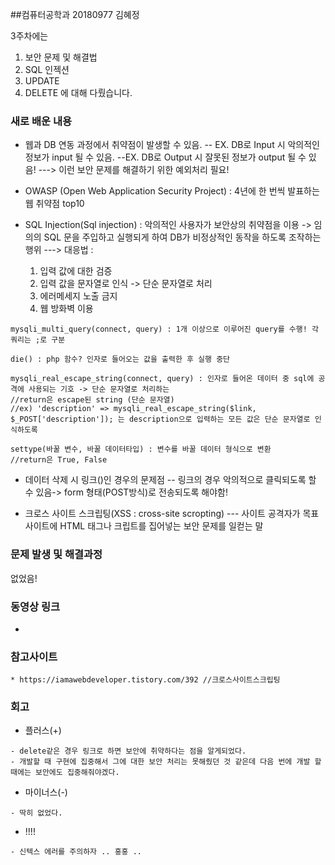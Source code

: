##컴퓨터공학과 20180977 김혜정

3주차에는 
1. 보안 문제 및 해결법
2. SQL 인젝션
3. UPDATE 
4. DELETE
에 대해 다뤘습니다.

### 새로 배운 내용
* 웹과 DB 연동 과정에서 취약점이 발생할 수 있음.
-- EX. DB로 Input 시 악의적인 정보가 input 될 수 있음.
--EX. DB로 Output 시 잘못된 정보가 output 될 수 있음!
---> 이런 보안 문제를 해결하기 위한 예외처리 필요!  

* OWASP (Open Web Application Security Project) : 4년에 한 번씩 발표하는 웹 취약점 top10
* SQL Injection(Sql injection) : 악의적인 사용자가 보안상의 취약점을 이용 -> 임의의 SQL 문을 주입하고 실행되게 하여 DB가 비정상적인 동작을 하도록 조작하는 행위
---> 대응법 : 
  1. 입력 값에 대한 검증
  2. 입력 값을 문자열로 인식 -> 단순 문자열로 처리
  3. 에러메세지 노출 금지
  4. 웹 방화벽 이용
  
```
mysqli_multi_query(connect, query) : 1개 이상으로 이루어진 query를 수행! 각 쿼리는 ;로 구분

die() : php 함수? 인자로 들어오는 값을 출력한 후 실행 중단

mysqli_real_escape_string(connect, query) : 인자로 들어온 데이터 중 sql에 공격에 사용되는 기호 -> 단순 문자열로 처리하는 
//return은 escape된 string (단순 문자열)
//ex) 'description' => mysqli_real_escape_string($link, $_POST['description']); 는 description으로 입력하는 모든 값은 단순 문자열로 인식하도록

settype(바꿀 변수, 바꿀 데이터타입) : 변수를 바꿀 데이터 형식으로 변환
//return은 True, False
```

* 데이터 삭제 시 링크(<a></a>)인 경우의 문제점 
-- 링크의 경우 악의적으로 클릭되도록 할 수 있음-> form 형태(POST방식)로 전송되도록 해야함! 

* 크로스 사이트 스크립팅(XSS : cross-site scropting)
--- 사이트 공격자가 목표 사이트에 HTML 태그나 크립트를 집어넣는 보안 문제를 일컫는 말

### 문제 발생 및 해결과정
없었음!

### 동영상 링크
- 

### 참고사이트
```
* https://iamawebdeveloper.tistory.com/392 //크로스사이트스크립팅
```

### 회고

* 플러스(+)
```
- delete같은 경우 링크로 하면 보안에 취약하다는 점을 알게되었다.
- 개발할 때 구현에 집중해서 그에 대한 보안 처리는 못해줬던 것 같은데 다음 번에 개발 할 때에는 보안에도 집중해줘야겠다.
```

* 마이너스(-)
```
- 딱히 없었다.  
```

* !!!!
```
- 신텍스 에러를 주의하자 .. 홍홍 ..
```
